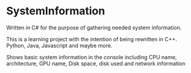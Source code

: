 # SystemInformation
Written in C# for the purpose of gathering needed system information.

This is a learning project with the intention of being rewritten in C++. Python, Java, Javascript and maybe more.


Shows basic system information in the console including CPU name, architecture, GPU name, Disk space, disk used and network information
